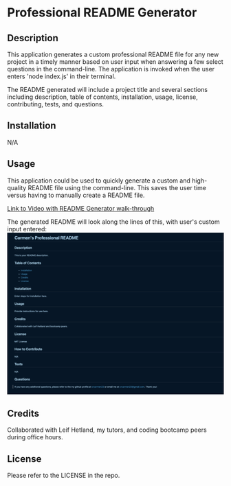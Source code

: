 # Professional README Generator

## Description

This application generates a custom professional README file for any new project in a timely manner based on user input when answering a few select questions in the command-line. The application is invoked when the user enters 'node index.js' in their terminal.

The README generated will include a project title and several sections including description, table of contents, installation, usage, license, contributing, tests, and questions.

## Installation

N/A

## Usage

This application could be used to quickly generate a custom and high-quality README file using the command-line. This saves the user time versus having to manually create a README file.

[Link to Video with README Generator walk-through](https://youtu.be/VdT9c-NZscs)

The generated README will look along the lines of this, with user's custom input entered:
![screenshot](screenshot.png)


## Credits

Collaborated with Leif Hetland, my tutors, and coding bootcamp peers during office hours.

## License

Please refer to the LICENSE in the repo.